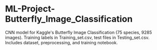 # ML-Project-Butterfly_Image_Classification
CNN model for Kaggle's Butterfly Image Classification (75 species, 9285 images). Training labels in Training_set.csv, test files in Testing_set.csv. Includes dataset, preprocessing, and training notebook.
